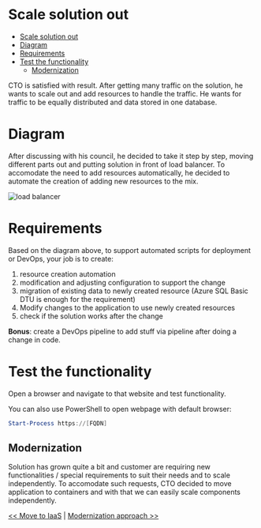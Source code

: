﻿# Scale solution out

<!-- TOC -->
* [Scale solution out](#scale-solution-out)
* [Diagram](#diagram)
* [Requirements](#requirements)
* [Test the functionality](#test-the-functionality)
  * [Modernization](#modernization)
<!-- TOC -->

CTO is satisfied with result. After getting many traffic on the solution, he wants to scale out and add resources to
handle the traffic. He wants for traffic to be equally distributed and data stored in one database.

# Diagram

After discussing with his council, he decided to take it step by step, moving different parts out and putting solution
in front of load balancer. To accomodate the need to add resources automatically, he decided to automate the creation of
adding new resources to the mix.

![load balancer](https://webeudatastorage.blob.core.windows.net/web/ama-LoadBalancer.png)

# Requirements

Based on the diagram above, to support automated scripts for deployment or DevOps, your job is to create:

1. resource creation automation
2. modification and adjusting configuration to support the change
3. migration of existing data to newly created resource (Azure SQL Basic DTU is enough for the requirement)
4. Modify changes to the application to use newly created resources
5. check if the solution works after the change

**Bonus**: create a DevOps pipeline to add stuff via pipeline after doing a change in code.

# Test the functionality

Open a browser and navigate to that website and test functionality.

You can also use PowerShell to open webpage with default browser:

``` powershell
Start-Process https://[FQDN]
```

## Modernization

Solution has grown quite a bit and customer are requiring new functionalities / special requirements to suit their
needs and to scale independently. To accomodate such requests, CTO decided to move application to containers and with
that we can easily scale components independently.

[<< Move to IaaS](./01-move-to-IaaS-Azure.md) | [Modernization approach >>](./03-modernization-in-Azure.md)